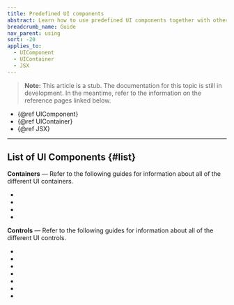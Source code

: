 ```yaml
---
title: Predefined UI components
abstract: Learn how to use predefined UI components together with other view objects
breadcrumb_name: Guide
nav_parent: using
sort: -20
applies_to:
  - UIComponent
  - UIContainer
  - JSX
---
```


<!-- TODO(stub) -->

> **Note:** This article is a stub. The documentation for this topic is still in development. In the meantime, refer to the information on the reference pages linked below.

- {@ref UIComponent}
- {@ref UIContainer}
- {@ref JSX}

---

## List of UI Components {#list}

**Containers** — Refer to the following guides for information about all of the different UI containers.

<!--{{html-attr class="pagerefblock_list"}}-->

- <!--{{pagerefblock path="content/en/docs/main/guide/components/UIContainer/Using"}}-->
- <!--{{pagerefblock path="content/en/docs/main/guide/components/UICell/Using"}}-->
- <!--{{pagerefblock path="content/en/docs/main/guide/components/UIRow/Using"}}-->
- <!--{{pagerefblock path="content/en/docs/main/guide/components/UIScrollContainer/Using"}}-->

**Controls** — Refer to the following guides for information about all of the different UI controls.

<!--{{html-attr class="pagerefblock_list"}}-->

- <!--{{pagerefblock path="content/en/docs/main/guide/components/UILabel/Using"}}-->
- <!--{{pagerefblock path="content/en/docs/main/guide/components/UIButton/Using"}}-->
- <!--{{pagerefblock path="content/en/docs/main/guide/components/UIImage/Using"}}-->
- <!--{{pagerefblock path="content/en/docs/main/guide/components/UISeparator/Using"}}-->
- <!--{{pagerefblock path="content/en/docs/main/guide/components/UISpacer/Using"}}-->
- <!--{{pagerefblock path="content/en/docs/main/guide/components/UITextField/Using"}}-->
- <!--{{pagerefblock path="content/en/docs/main/guide/components/UIToggle/Using"}}-->
